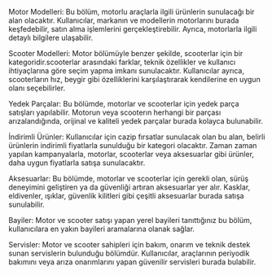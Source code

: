 Motor Modelleri: 
Bu bölüm, motorlu araçlarla ilgili ürünlerin sunulacağı bir alan olacaktır. Kullanıcılar, markanın ve modellerin motorlarını burada keşfedebilir, satın alma işlemlerini gerçekleştirebilir. Ayrıca, motorlarla ilgili detaylı bilgilere ulaşabilir.

Scooter Modelleri:
Motor bölümüyle benzer şekilde, scooterlar için bir kategoridir.scooterlar arasındaki farklar, teknik özellikler ve kullanıcı ihtiyaçlarına göre seçim yapma imkanı sunulacaktır. Kullanıcılar ayrıca, scooterların hız, beygir gibi özelliklerini karşılaştırarak kendilerine en uygun olanı seçebilirler.

Yedek Parçalar: 
Bu bölümde, motorlar ve scooterlar için yedek parça satışları yapılabilir. Motorun veya scooterın herhangi bir parçası arızalandığında, orijinal ve kaliteli yedek parçalar burada kolayca bulunabilir. 

İndirimli Ürünler: 
Kullanıcılar için cazip fırsatlar sunulacak olan bu alan, belirli ürünlerin indirimli fiyatlarla sunulduğu bir kategori olacaktır. Zaman zaman yapılan kampanyalarla, motorlar, scooterlar veya aksesuarlar gibi ürünler, daha uygun fiyatlarla satışa sunulacaktır. 

Aksesuarlar:
Bu bölümde, motorlar ve scooterlar için gerekli olan, sürüş deneyimini geliştiren ya da güvenliği artıran aksesuarlar yer alır. Kasklar, eldivenler, ışıklar, güvenlik kilitleri gibi çeşitli aksesuarlar burada satışa sunulabilir.

Bayiler: 
Motor ve scooter satışı yapan yerel bayileri tanıttığınız bu bölüm, kullanıcılara en yakın bayileri aramalarına olanak sağlar.

Servisler:
Motor ve scooter sahipleri için bakım, onarım ve teknik destek sunan servislerin bulunduğu bölümdür. Kullanıcılar, araçlarının periyodik bakımını veya arıza onarımlarını yapan güvenilir servisleri burada bulabilir.
